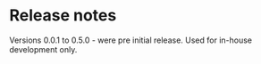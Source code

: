 # Release notes

Versions 0.0.1 to 0.5.0 - were pre initial release.
Used for in-house development only.